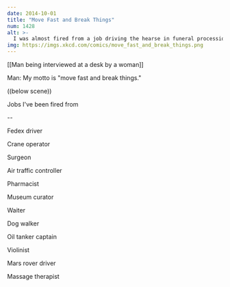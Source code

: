 ```yaml
---
date: 2014-10-01
title: "Move Fast and Break Things"
num: 1428
alt: >-
  I was almost fired from a job driving the hearse in funeral processions, but then the funeral home realized how much business I was creating for them.
img: https://imgs.xkcd.com/comics/move_fast_and_break_things.png
---
```



[[Man being interviewed at a desk by a woman]]

Man: My motto is "move fast and break things."

((below scene))

Jobs I've been fired from

--

Fedex driver

Crane operator

Surgeon

Air traffic controller

Pharmacist

Museum curator

Waiter

Dog walker

Oil tanker captain

Violinist

Mars rover driver

Massage therapist